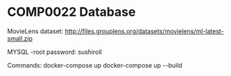 # COMP0022 Database
MovieLens dataset:  http://files.grouplens.org/datasets/movielens/ml-latest-small.zip

MYSQL -root password: sushiroll

Commands:
docker-compose up
docker-compose up --build

<!-- docker build -t mysql_db . - build an image
docker run -d mysql_db   - run the container (for detached mode)
docker restart 'container_name' - restart it
docker exec -it 'ee4a85ad7bbd' (name of container) /bin/bash - run bash
cd docker-entrypoint-initdb.d
mysql -pcomp0022 -->

